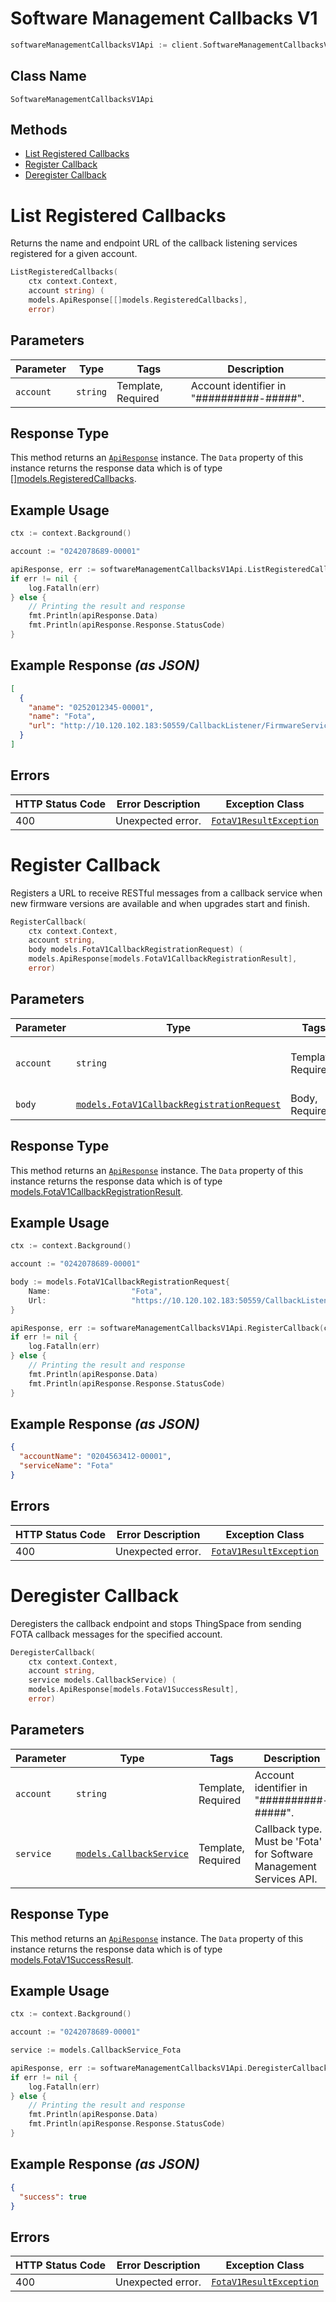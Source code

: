 # Software Management Callbacks V1

```go
softwareManagementCallbacksV1Api := client.SoftwareManagementCallbacksV1Api()
```

## Class Name

`SoftwareManagementCallbacksV1Api`

## Methods

* [List Registered Callbacks](../../doc/controllers/software-management-callbacks-v1.md#list-registered-callbacks)
* [Register Callback](../../doc/controllers/software-management-callbacks-v1.md#register-callback)
* [Deregister Callback](../../doc/controllers/software-management-callbacks-v1.md#deregister-callback)


# List Registered Callbacks

Returns the name and endpoint URL of the callback listening services registered for a given account.

```go
ListRegisteredCallbacks(
    ctx context.Context,
    account string) (
    models.ApiResponse[[]models.RegisteredCallbacks],
    error)
```

## Parameters

| Parameter | Type | Tags | Description |
|  --- | --- | --- | --- |
| `account` | `string` | Template, Required | Account identifier in "##########-#####". |

## Response Type

This method returns an [`ApiResponse`](../../doc/api-response.md) instance. The `Data` property of this instance returns the response data which is of type [[]models.RegisteredCallbacks](../../doc/models/registered-callbacks.md).

## Example Usage

```go
ctx := context.Background()

account := "0242078689-00001"

apiResponse, err := softwareManagementCallbacksV1Api.ListRegisteredCallbacks(ctx, account)
if err != nil {
    log.Fatalln(err)
} else {
    // Printing the result and response
    fmt.Println(apiResponse.Data)
    fmt.Println(apiResponse.Response.StatusCode)
}
```

## Example Response *(as JSON)*

```json
[
  {
    "aname": "0252012345-00001",
    "name": "Fota",
    "url": "http://10.120.102.183:50559/CallbackListener/FirmwareServiceMessages.asmx"
  }
]
```

## Errors

| HTTP Status Code | Error Description | Exception Class |
|  --- | --- | --- |
| 400 | Unexpected error. | [`FotaV1ResultException`](../../doc/models/fota-v1-result-exception.md) |


# Register Callback

Registers a URL to receive RESTful messages from a callback service when new firmware versions are available and when upgrades start and finish.

```go
RegisterCallback(
    ctx context.Context,
    account string,
    body models.FotaV1CallbackRegistrationRequest) (
    models.ApiResponse[models.FotaV1CallbackRegistrationResult],
    error)
```

## Parameters

| Parameter | Type | Tags | Description |
|  --- | --- | --- | --- |
| `account` | `string` | Template, Required | Account identifier in "##########-#####". |
| `body` | [`models.FotaV1CallbackRegistrationRequest`](../../doc/models/fota-v1-callback-registration-request.md) | Body, Required | Callback details. |

## Response Type

This method returns an [`ApiResponse`](../../doc/api-response.md) instance. The `Data` property of this instance returns the response data which is of type [models.FotaV1CallbackRegistrationResult](../../doc/models/fota-v1-callback-registration-result.md).

## Example Usage

```go
ctx := context.Background()

account := "0242078689-00001"

body := models.FotaV1CallbackRegistrationRequest{
    Name:                  "Fota",
    Url:                   "https://10.120.102.183:50559/CallbackListener/FirmwareServiceMessages.asmx",
}

apiResponse, err := softwareManagementCallbacksV1Api.RegisterCallback(ctx, account, body)
if err != nil {
    log.Fatalln(err)
} else {
    // Printing the result and response
    fmt.Println(apiResponse.Data)
    fmt.Println(apiResponse.Response.StatusCode)
}
```

## Example Response *(as JSON)*

```json
{
  "accountName": "0204563412-00001",
  "serviceName": "Fota"
}
```

## Errors

| HTTP Status Code | Error Description | Exception Class |
|  --- | --- | --- |
| 400 | Unexpected error. | [`FotaV1ResultException`](../../doc/models/fota-v1-result-exception.md) |


# Deregister Callback

Deregisters the callback endpoint and stops ThingSpace from sending FOTA callback messages for the specified account.

```go
DeregisterCallback(
    ctx context.Context,
    account string,
    service models.CallbackService) (
    models.ApiResponse[models.FotaV1SuccessResult],
    error)
```

## Parameters

| Parameter | Type | Tags | Description |
|  --- | --- | --- | --- |
| `account` | `string` | Template, Required | Account identifier in "##########-#####". |
| `service` | [`models.CallbackService`](../../doc/models/callback-service.md) | Template, Required | Callback type. Must be 'Fota' for Software Management Services API. |

## Response Type

This method returns an [`ApiResponse`](../../doc/api-response.md) instance. The `Data` property of this instance returns the response data which is of type [models.FotaV1SuccessResult](../../doc/models/fota-v1-success-result.md).

## Example Usage

```go
ctx := context.Background()

account := "0242078689-00001"

service := models.CallbackService_Fota

apiResponse, err := softwareManagementCallbacksV1Api.DeregisterCallback(ctx, account, service)
if err != nil {
    log.Fatalln(err)
} else {
    // Printing the result and response
    fmt.Println(apiResponse.Data)
    fmt.Println(apiResponse.Response.StatusCode)
}
```

## Example Response *(as JSON)*

```json
{
  "success": true
}
```

## Errors

| HTTP Status Code | Error Description | Exception Class |
|  --- | --- | --- |
| 400 | Unexpected error. | [`FotaV1ResultException`](../../doc/models/fota-v1-result-exception.md) |

